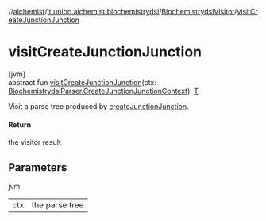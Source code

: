 //[alchemist](../../../index.md)/[it.unibo.alchemist.biochemistrydsl](../index.md)/[BiochemistrydslVisitor](index.md)/[visitCreateJunctionJunction](visit-create-junction-junction.md)

# visitCreateJunctionJunction

[jvm]\
abstract fun [visitCreateJunctionJunction](visit-create-junction-junction.md)(ctx: [BiochemistrydslParser.CreateJunctionJunctionContext](../-biochemistrydsl-parser/-create-junction-junction-context/index.md)): [T](../../it.unibo.alchemist.model.implementations.conditions/-neighborhood-present/index.md)

Visit a parse tree produced by [createJunctionJunction](../-biochemistrydsl-parser/create-junction-junction.md).

#### Return

the visitor result

## Parameters

jvm

| | |
|---|---|
| ctx | the parse tree |
